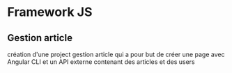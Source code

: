 # Framework JS
## Gestion article 
création d'une project gestion article qui a pour but de créer une page avec Angular CLI et un API externe contenant des articles et des users
